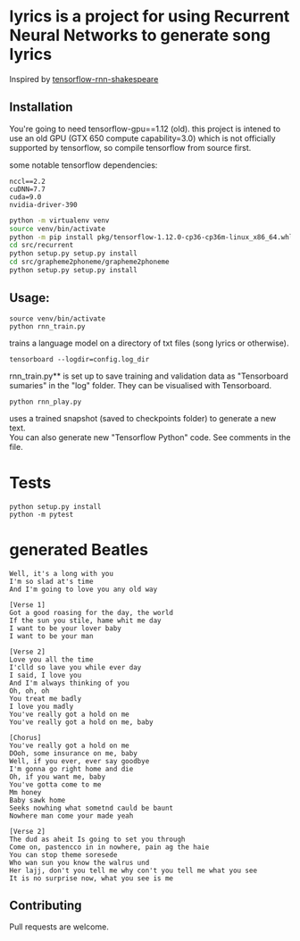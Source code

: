# lyrics is a project for using Recurrent Neural Networks to generate song lyrics

Inspired by [tensorflow-rnn-shakespeare](https://github.com/martin-gorner/tensorflow-rnn-shakespeare)

## Installation
You're going to need tensorflow-gpu==1.12 (old).
this project is intened to use an old GPU (GTX 650 compute capability=3.0) 
which is not officially supported by tensorflow, so compile tensorflow from source first.

some notable tensorflow dependencies:
```
nccl==2.2
cuDNN=7.7
cuda=9.0
nvidia-driver-390
```

```bash
python -m virtualenv venv
source venv/bin/activate
python -m pip install pkg/tensorflow-1.12.0-cp36-cp36m-linux_x86_64.whl
cd src/recurrent
python setup.py setup.py install
cd src/grapheme2phoneme/grapheme2phoneme
python setup.py setup.py install
```

## Usage:
```
source venv/bin/activate
python rnn_train.py
```
trains a language model on a directory of txt files (song lyrics or otherwise).

```
tensorboard --logdir=config.log_dir
```
rnn_train.py** is set up to save training and validation data as "Tensorboard sumaries" in the "log" folder.
They can be visualised with Tensorboard.

```
python rnn_play.py
``` 
uses a trained snapshot (saved to checkpoints folder) to generate a new text.  
You can also generate new "Tensorflow Python" code. See comments in the file.

# Tests
```
python setup.py install
python -m pytest
```

# generated Beatles
```
Well, it's a long with you
I'm so slad at's time
And I'm going to love you any old way

[Verse 1]
Got a good roasing for the day, the world
If the sun you stile, hame whit me day
I want to be your lover baby
I want to be your man

[Verse 2]
Love you all the time
I'clld so lave you while ever day
I said, I love you
And I'm always thinking of you
Oh, oh, oh
You treat me badly
I love you madly
You've really got a hold on me
You've really got a hold on me, baby

[Chorus]
You've really got a hold on me
DOoh, some insurance on me, baby
Well, if you ever, ever say goodbye
I'm gonna go right home and die
Oh, if you want me, baby
You've gotta come to me
Mm honey
Baby sawk home
Seeks nowhing what sometnd cauld be baunt
Nowhere man come your made yeah

[Verse 2]
The dud as aheit Is going to set you through
Come on, pastencco in in nowhere, pain ag the haie
You can stop theme soresede
Who wan sun you know the walrus und
Her lajj, don't you tell me why con't you tell me what you see
It is no surprise now, what you see is me

```

## Contributing
Pull requests are welcome.